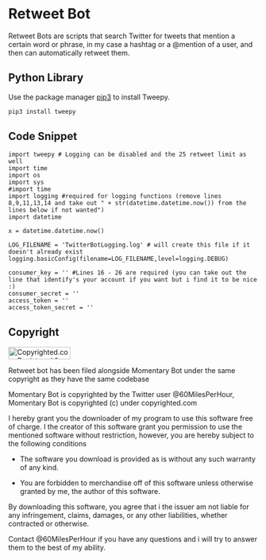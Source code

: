 # Retweet Bot

Retweet Bots are scripts that search Twitter for tweets that mention a certain word or phrase, in my case a hashtag or a @mention of a user, and then can automatically retweet them.

## Python Library

Use the package manager [pip3](https://pypi.org/project/tweepy/) to install Tweepy.

```bash
pip3 install tweepy
```

## Code Snippet

```
import tweepy # Logging can be disabled and the 25 retweet limit as well
import time
import os
import sys
#import time
import logging #required for logging functions (remove lines 8,9,11,13,14 and take out " + str(datetime.datetime.now()) from the lines below if not wanted")
import datetime 

x = datetime.datetime.now()

LOG_FILENAME = 'TwitterBotLogging.log' # will create this file if it doesn't already exist
logging.basicConfig(filename=LOG_FILENAME,level=logging.DEBUG)

consumer_key = '' #Lines 16 - 26 are required (you can take out the line that identify's your account if you want but i find it to be nice :)
consumer_secret = ''
access_token = ''
access_token_secret = ''
```

## Copyright

<a class="copyrighted-badge" title="Copyrighted.com Registered &amp; Protected" target="_blank" href="https://www.copyrighted.com/work/SDN9EdkW1uqttNJe"><img alt="Copyrighted.com Registered &amp; Protected" border="0" width="125" height="25" srcset="https://static.copyrighted.com/badges/125x25/05_2_2x.png 2x" src="https://static.copyrighted.com/badges/125x25/05_2.png" /></a>

Retweet bot has been filed alongside Momentary Bot under the same copyright as they have the same codebase

Momentary Bot is copyrighted by the Twitter user @60MilesPerHour, Momentary Bot is copyrighted (c) under copyrighted.com

I hereby grant you the downloader of my program to use this software free of charge. I the creator of this software grant you permission to use the mentioned software without restriction, however, you are hereby subject to the following conditions

- The software you download is provided as is without any such warranty of any kind. 

- You are forbidden to merchandise off of this software unless otherwise granted by me, the author of this software.

By downloading this software, you agree that i the issuer am not liable for any infringement, claims, damages, or any other liabilities, whether contracted or otherwise.

Contact @60MilesPerHour if you have any questions and i will try to answer them to the best of my ability.

